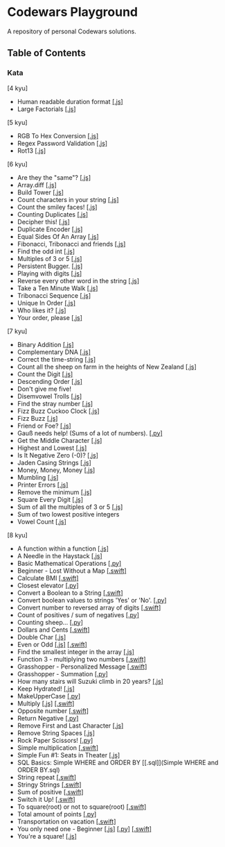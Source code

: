 # Codewars Playground

A repository of personal Codewars solutions.

## Table of Contents

### Kata

[4 kyu]

- Human readable duration format [[.js]](https://github.com/julienshim/Codewars-Playground/blob/master/JavaScript/4%20kyu/Human%20readable%20duration%20format.js)
- Large Factorials [[.js]](https://github.com/julienshim/Codewars-Playground/blob/master/JavaScript/4%20kyu/Large%20Factorials.js)

[5 kyu]

- RGB To Hex Conversion [[.js]](https://github.com/julienshim/Codewars-Playground/blob/master/JavaScript/5%20kyu/RGB%20To%20Hex%20Conversion.js)
- Regex Password Validation [[.js]](https://github.com/julienshim/Codewars-Playground/blob/master/JavaScript/5%20kyu/Regex%20Password%20Validation.js)
- Rot13 [[.js]](https://github.com/julienshim/Codewars-Playground/blob/master/JavaScript/5%20kyu/Rot13.js)

[6 kyu]

- Are they the "same"? [[.js]](https://github.com/julienshim/Codewars-Playground/blob/master/JavaScript/6%20kyu/Are%20they%20the%20same.js)
- Array.diff [[.js]](https://github.com/julienshim/Codewars-Playground/blob/master/JavaScript/6%20kyu/Array-diff.js)
- Build Tower [[.js]](https://github.com/julienshim/Codewars-Playground/blob/master/JavaScript/6%20kyu/Build%20Tower.js)
- Count characters in your string [[.js]](https://github.com/julienshim/Codewars-Playground/blob/master/JavaScript/6%20kyu/Count%20characters%20in%20your%20string.js)
- Count the smiley faces! [[.js]](https://github.com/julienshim/Codewars-Playground/blob/master/JavaScript/6%20kyu/Count%20the%20smiley%20faces.js)
- Counting Duplicates [[.js]](https://github.com/julienshim/Codewars-Playground/blob/master/JavaScript/6%20kyu/Counting%20Duplicates.js)
- Decipher this! [[.js]](https://github.com/julienshim/Codewars-Playground/blob/master/JavaScript/6%20kyu/Decipher%20this.js)
- Duplicate Encoder [[.js]](https://github.com/julienshim/Codewars-Playground/blob/master/JavaScript/6%20kyu/Duplicate%20Encoder.js)
- Equal Sides Of An Array [[.js]](https://github.com/julienshim/Codewars-Playground/blob/master/JavaScript/6%20kyu/Equal%20Sides%20Of%20An%20Array.js)
- Fibonacci, Tribonacci and friends [[.js]](https://github.com/julienshim/Codewars-Playground/blob/master/JavaScript/6%20kyu/Fibonacci%2C%20Tribonacci%20and%20friends.js)
- Find the odd int [[.js]](https://github.com/julienshim/Codewars-Playground/blob/master/JavaScript/6%20kyu/Find%20the%20odd%20int.js)
- Multiples of 3 or 5 [[.js]](https://github.com/julienshim/Codewars-Playground/blob/master/JavaScript/6%20kyu/Multiples%20of%203%20or%205.js)
- Persistent Bugger. [[.js]](https://github.com/julienshim/Codewars-Playground/blob/master/JavaScript/6%20kyu/Persistent%20Bugger.js)
- Playing with digits [[.js]](https://github.com/julienshim/Codewars-Playground/blob/master/JavaScript/6%20kyu/Playing%20with%20digits.js)
- Reverse every other word in the string [[.js]](https://github.com/julienshim/Codewars-Playground/blob/master/JavaScript/6%20kyu/Reverse%20every%20other%20word%20in%20the%20string.js)
- Take a Ten Minute Walk [[.js]](https://github.com/julienshim/Codewars-Playground/blob/master/JavaScript/6%20kyu/Take%20a%20Ten%20Minute%20Walk.js)
- Tribonacci Sequence [[.js]](https://github.com/julienshim/Codewars-Playground/blob/master/JavaScript/6%20kyu/Tribonacci%20Sequence.js)
- Unique In Order [[.js]](https://github.com/julienshim/Codewars-Playground/blob/master/JavaScript/6%20kyu/Unique%20In%20Order.js)
- Who likes it? [[.js]](https://github.com/julienshim/Codewars-Playground/blob/master/JavaScript/6%20kyu/Who%20likes%20it.js)
- Your order, please [[.js]](https://github.com/julienshim/Codewars-Playground/blob/master/JavaScript/6%20kyu/Your%20order%2C%20please.js)

[7 kyu]

- Binary Addition [[.js]](https://github.com/julienshim/Codewars-Playground/blob/master/JavaScript/7%20kyu/Binary%20Addition.js)
- Complementary DNA [[.js]](https://github.com/julienshim/Codewars-Playground/blob/master/JavaScript/7%20kyu/Complementary%20DNA.js)
- Correct the time-string [[.js]](https://github.com/julienshim/Codewars-Playground/blob/master/JavaScript/7%20kyu/Correct%20the%20time-string.js)
- Count all the sheep on farm in the heights of New Zealand [[.js]](https://github.com/julienshim/Codewars-Playground/blob/master/JavaScript/7%20kyu/Count%20all%20the%20sheep%20on%20farm%20in%20the%20heights%20of%20New%20Zealand.js)
- Count the Digit [[.js]](https://github.com/julienshim/Codewars-Playground/blob/master/JavaScript/7%20kyu/Count%20the%20Digit.js)
- Descending Order [[.js]](https://github.com/julienshim/Codewars-Playground/blob/master/JavaScript/7%20kyu/Descending%20Order.js)
- Don't give me five!
- Disemvowel Trolls [[.js]](https://github.com/julienshim/Codewars-Playground/blob/master/JavaScript/7%20kyu/Disemvowel%20Trolls.js)
- Find the stray number [[.js]](https://github.com/julienshim/Codewars-Playground/blob/master/JavaScript/7%20kyu/Find%20the%20stray%20number.js)
- Fizz Buzz Cuckoo Clock [[.js]](https://github.com/julienshim/Codewars-Playground/blob/master/JavaScript/7%20kyu/Fizz%20Buzz%20Cuckoo%20Clock.js)
- Fizz Buzz [[.js]](https://github.com/julienshim/Codewars-Playground/blob/master/JavaScript/7%20kyu/Fizz%20Buzz.js)
- Friend or Foe? [[.js]](https://github.com/julienshim/Codewars-Playground/blob/master/JavaScript/7%20kyu/Friend%20or%20Foe.js)
- Gauß needs help! (Sums of a lot of numbers). [[.py]](<https://github.com/julienshim/Codewars-Playground/blob/master/Python/7%20kyu/Gau%C3%9F%20needs%20help!%20(Sums%20of%20a%20lot%20of%20numbers).py>)
- Get the Middle Character [[.js]](https://github.com/julienshim/Codewars-Playground/blob/master/JavaScript/7%20kyu/Get%20the%20Middle%20Character.js)
- Highest and Lowest [[.js]](https://github.com/julienshim/Codewars-Playground/blob/master/JavaScript/7%20kyu/Highest%20and%20Lowest.js)
- Is It Negative Zero (-0)? [[.js]](https://github.com/julienshim/Codewars-Playground/blob/master/JavaScript/7%20kyu/Is%20It%20Negative%20Zero%20-0.js)
- Jaden Casing Strings [[.js]](https://github.com/julienshim/Codewars-Playground/blob/master/JavaScript/7%20kyu/Jaden%20Casing%20Strings.js)
- Money, Money, Money [[.js]](https://github.com/julienshim/Codewars-Playground/blob/master/JavaScript/7%20kyu/Money%2C%20Money%2C%20Money.js)
- Mumbling [[.js]](https://github.com/julienshim/Codewars-Playground/blob/master/JavaScript/7%20kyu/Mumbling.js)
- Printer Errors [[.js]](https://github.com/julienshim/Codewars-Playground/blob/master/JavaScript/7%20kyu/Printer%20Errors.js)
- Remove the minimum [[.js]](https://github.com/julienshim/Codewars-Playground/blob/master/JavaScript/7%20kyu/Remove%20the%20minimum.js)
- Square Every Digit [[.js]](https://github.com/julienshim/Codewars-Playground/blob/master/JavaScript/7%20kyu/Square%20Every%20Digit.js)
- Sum of all the multiples of 3 or 5 [[.js]](https://github.com/julienshim/Codewars-Playground/blob/master/JavaScript/7%20kyu/Sum%20of%20all%20the%20multiples%20of%203%20or%205.js)
- Sum of two lowest positive integers
- Vowel Count [[.js]](https://github.com/julienshim/Codewars-Playground/blob/master/JavaScript/7%20kyu/Vowel%20Count.js)

[8 kyu]

- A function within a function [[.js]](https://github.com/julienshim/Codewars-Playground/blob/master/JavaScript/8%20kyu/A%20Needle%20in%20the%20Haystack.js)
- A Needle in the Haystack [[.js]](https://github.com/julienshim/Codewars-Playground/blob/master/JavaScript/8%20kyu/A%20function%20within%20a%20function.js)
- Basic Mathematical Operations [[.py]](https://github.com/julienshim/Codewars-Playground/blob/master/Python/8%20kyu/Basic%20Mathematical%20Operations.py)
- Beginner - Lost Without a Map [[.swift]](https://github.com/julienshim/Codewars-Playground/blob/master/Swift/8%20kyu/Beginner%20-%20Lost%20Without%20a%20Map.swift)
- Calculate BMI [[.swift]](https://github.com/julienshim/Codewars-Playground/blob/master/Swift/8%20kyu/Calculate%20BMI.swift)
- Closest elevator [[.py]](https://github.com/julienshim/Codewars-Playground/blob/master/Python/8%20kyu/Closest%20elevator.py)
- Convert a Boolean to a String [[.swift]](https://github.com/julienshim/Codewars-Playground/blob/master/Swift/8%20kyu/Convert%20a%20Boolean%20to%20a%20String.swift)
- Convert boolean values to strings 'Yes' or 'No'. [[.py]](https://github.com/julienshim/Codewars-Playground/blob/master/Python/8%20kyu/Convert%20boolean%20values%20to%20strings%20Yes%20or%20No.py)
- Convert number to reversed array of digits [[.swift]](https://github.com/julienshim/Codewars-Playground/blob/master/Swift/8%20kyu/Convert%20number%20to%20reversed%20array%20of%20digits.swift)
- Count of positives / sum of negatives [[.py]](https://github.com/julienshim/Codewars-Playground/blob/master/Python/8%20kyu/Count%20of%20positives%2C%20sum%20of%20negatives.py)
- Counting sheep... [[.py]](https://github.com/julienshim/Codewars-Playground/blob/master/Python/8%20kyu/Counting%20Sheep.py)
- Dollars and Cents [[.swift]](https://github.com/julienshim/Codewars-Playground/blob/master/Swift/8%20kyu/Dollars%20and%20Cents.swift)
- Double Char [[.js]](https://github.com/julienshim/Codewars-Playground/blob/master/JavaScript/8%20kyu/Double%20Char.js)
- Even or Odd [[.js]](https://github.com/julienshim/Codewars-Playground/blob/master/JavaScript/8%20kyu/Even%20or%20Odd.js) [[.swift]](https://github.com/julienshim/Codewars-Playground/blob/master/Swift/8%20kyu/Even%20or%20Odd.swift)
- Find the smallest integer in the array [[.js]](https://github.com/julienshim/Codewars-Playground/blob/master/JavaScript/8%20kyu/Find%20the%20smallest%20integer%20in%20the%20array.js)
- Function 3 - multiplying two numbers [[.swift]](https://github.com/julienshim/Codewars-Playground/blob/master/Swift/8%20kyu/Function%203%20-%20multiplying%20two%20numbers.swift)
- Grasshopper - Personalized Message [[.swift]](https://github.com/julienshim/Codewars-Playground/blob/master/Swift/8%20kyu/Grasshopper%20-%20Personalized%20Message.swift)
- Grasshopper - Summation [[.py]](https://github.com/julienshim/Codewars-Playground/blob/master/Python/8%20kyu/Grasshopper%20-%20Summation.py)
- How many stairs will Suzuki climb in 20 years? [[.js]](https://github.com/julienshim/Codewars-Playground/blob/master/JavaScript/8%20kyu/How%20many%20stairs%20will%20Suzuki%20climb%20in%2020%20years.js)
- Keep Hydrated! [[.js]](https://github.com/julienshim/Codewars-Playground/blob/master/JavaScript/8%20kyu/Keep%20Hydrated.js)
- MakeUpperCase [[.py]](https://github.com/julienshim/Codewars-Playground/blob/master/Python/8%20kyu/MakeUpperCase.py)
- Multiply [[.js]](https://github.com/julienshim/Codewars-Playground/blob/master/JavaScript/8%20kyu/Multiply.js) [[.swift]](https://github.com/julienshim/Codewars-Playground/blob/master/Swift/8%20kyu/Multiply.swift)
- Opposite number [[.swift]](https://github.com/julienshim/Codewars-Playground/blob/master/Swift/8%20kyu/Opposite%20number.swift)
- Return Negative [[.py]](https://github.com/julienshim/Codewars-Playground/blob/master/Python/8%20kyu/Return%20Negative.py)
- Remove First and Last Character [[.js]](https://github.com/julienshim/Codewars-Playground/blob/master/JavaScript/8%20kyu/Remove%20First%20and%20Last%20Character.js)
- Remove String Spaces [[.js]](https://github.com/julienshim/Codewars-Playground/blob/master/JavaScript/8%20kyu/Remove%20String%20Spaces.js)
- Rock Paper Scissors! [[.py]](https://github.com/julienshim/Codewars-Playground/blob/master/Python/8%20kyu/Rock%20Paper%20Scissors!.py)
- Simple multiplication [[.swift]](https://github.com/julienshim/Codewars-Playground/blob/master/Swift/8%20kyu/Simple%20multiplication.swift)
- Simple Fun #1: Seats in Theater [[.js]](https://github.com/julienshim/Codewars-Playground/blob/master/JavaScript/8%20kyu/Simple%20Fun%201%20-%20Seats%20in%20Theater.js)
- SQL Basics: Simple WHERE and ORDER BY [[.sql]](Simple WHERE and ORDER BY.sql)
- String repeat [[.swift]](https://github.com/julienshim/Codewars-Playground/blob/master/Swift/8%20kyu/String%20repeat.swift)
- Stringy Strings [[.swift]](https://github.com/julienshim/Codewars-Playground/blob/master/Swift/8%20kyu/Stringy%20Strings.swift)
- Sum of positive [[.swift]](https://github.com/julienshim/Codewars-Playground/blob/master/Swift/8%20kyu/Sum%20of%20positive.swift)
- Switch it Up! [[.swift]](https://github.com/julienshim/Codewars-Playground/blob/master/Swift/8%20kyu/Switch%20it%20Up.swift)
- To square(root) or not to square(root) [[.swift]](https://github.com/julienshim/Codewars-Playground/blob/master/Swift/8%20kyu/To%20square-root%20or%20not%20to%20square-root.swift)
- Total amount of points [[.py]](https://github.com/julienshim/Codewars-Playground/blob/master/Python/8%20kyu/Total%20amount%20of%20points.py)
- Transportation on vacation [[.swift]](https://github.com/julienshim/Codewars-Playground/blob/master/Swift/8%20kyu/Transportation%20on%20vacation.swift)
- You only need one - Beginner [[.js]](https://github.com/julienshim/Codewars-Playground/blob/master/JavaScript/8%20kyu/You%20only%20need%20one%20-%20Beginner.js) [[.py]](https://github.com/julienshim/Codewars-Playground/blob/master/Python/You%20only%20need%20one-Beginner.py) [[.swift]](https://github.com/julienshim/Codewars-Playground/blob/master/Swift/8%20kyu/You%20only%20need%20one-Beginner.playgroundYou%20only%20need%20one-Beginner.swift)
- You're a square! [[.js]](https://github.com/julienshim/Codewars-Playground/blob/master/JavaScript/8%20kyu/You're%20a%20square.js)
